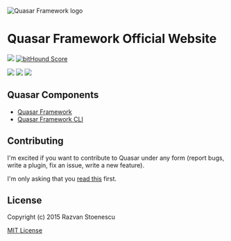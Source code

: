 ![Quasar Framework logo](http://quasar-framework.org/images/quasar-logo.png)

# Quasar Framework Official Website

<a href="https://codeclimate.com/github/rstoenescu/quasar-site"><img src="https://codeclimate.com/github/rstoenescu/quasar-site/badges/gpa.svg" /></a>
<a href="https://www.bithound.io/github/rstoenescu/quasar-site"><img src="https://www.bithound.io/github/rstoenescu/quasar-site/badges/score.svg" alt="bitHound Score"></a>

<a href="https://david-dm.org/rstoenescu/quasar-site" title="Dependency status"><img src="https://david-dm.org/rstoenescu/quasar-site.svg"/></a>
<a href="https://david-dm.org/rstoenescu/quasar-site#info=devDependencies" title="devDependency status"><img src="https://david-dm.org/rstoenescu/quasar-site/dev-status.svg"/></a>
<a href="https://david-dm.org/rstoenescu/quasar-site#info=optionalDependencies" title="optionalDependency status"><img src="https://david-dm.org/rstoenescu/quasar-site/optional-status.svg"/></a>

## Quasar Components

* [Quasar Framework](https://github.com/rstoenescu/quasar-framework)
* [Quasar Framework CLI](https://github.com/rstoenescu/quasar-cli)

## Contributing

I'm excited if you want to contribute to Quasar under any form (report bugs, write a plugin, fix an issue, write a new feature).

I'm only asking that you [read this](http://quasar-framework.org/guide/contributing-to-quasar.html) first.

## License

Copyright (c) 2015 Razvan Stoenescu

[MIT License](http://en.wikipedia.org/wiki/MIT_License)

